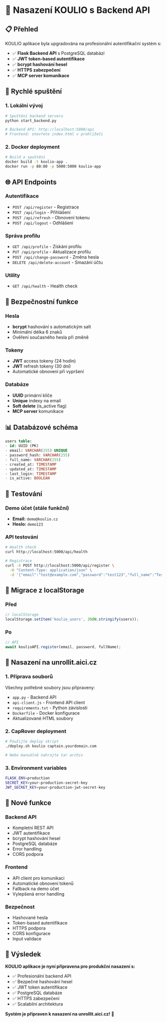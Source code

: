 # 🚀 Nasazení KOULIO s Backend API

## 📋 Přehled

KOULIO aplikace byla upgradována na profesionální autentifikační systém s:

- ✅ **Flask Backend API** s PostgreSQL databází
- ✅ **JWT token-based autentifikace**
- ✅ **bcrypt hashování hesel**
- ✅ **HTTPS zabezpečení**
- ✅ **MCP server komunikace**

## 🔧 Rychlé spuštění

### 1. Lokální vývoj
```bash
# Spuštění backend serveru
python start_backend.py

# Backend API: http://localhost:5000/api
# Frontend: otevřete index.html v prohlížeči
```

### 2. Docker deployment
```bash
# Build a spuštění
docker build -t koulio-app .
docker run -p 80:80 -p 5000:5000 koulio-app
```

## 🌐 API Endpoints

### Autentifikace
- `POST /api/register` - Registrace
- `POST /api/login` - Přihlášení
- `POST /api/refresh` - Obnovení tokenu
- `POST /api/logout` - Odhlášení

### Správa profilu
- `GET /api/profile` - Získání profilu
- `PUT /api/profile` - Aktualizace profilu
- `POST /api/change-password` - Změna hesla
- `DELETE /api/delete-account` - Smazání účtu

### Utility
- `GET /api/health` - Health check

## 🔐 Bezpečnostní funkce

### Hesla
- **bcrypt** hashování s automatickým salt
- Minimální délka 6 znaků
- Ověření současného hesla při změně

### Tokeny
- **JWT** access tokeny (24 hodin)
- **JWT** refresh tokeny (30 dní)
- Automatické obnovení při vypršení

### Databáze
- **UUID** primární klíče
- **Unique** indexy na email
- **Soft delete** (is_active flag)
- **MCP server** komunikace

## 📊 Databázové schéma

```sql
users table:
- id: UUID (PK)
- email: VARCHAR(255) UNIQUE
- password_hash: VARCHAR(255)
- full_name: VARCHAR(255)
- created_at: TIMESTAMP
- updated_at: TIMESTAMP
- last_login: TIMESTAMP
- is_active: BOOLEAN
```

## 🧪 Testování

### Demo účet (stále funkční)
- **Email:** `demo@koulio.cz`
- **Heslo:** `demo123`

### API testování
```bash
# Health check
curl http://localhost:5000/api/health

# Registrace
curl -X POST http://localhost:5000/api/register \
  -H "Content-Type: application/json" \
  -d '{"email":"test@example.com","password":"test123","full_name":"Test User"}'
```

## 🔄 Migrace z localStorage

### Před
```javascript
// localStorage
localStorage.setItem('koulio_users', JSON.stringify(users));
```

### Po
```javascript
// API
await koulioAPI.register(email, password, fullName);
```

## 🚀 Nasazení na unrollit.aici.cz

### 1. Příprava souborů
Všechny potřebné soubory jsou připraveny:
- `app.py` - Backend API
- `api-client.js` - Frontend API client
- `requirements.txt` - Python závislosti
- `Dockerfile` - Docker konfigurace
- Aktualizované HTML soubory

### 2. CapRover deployment
```bash
# Použijte deploy skript
./deploy.sh koulio captain.yourdomain.com

# Nebo manuálně nahrajte tar archiv
```

### 3. Environment variables
```bash
FLASK_ENV=production
SECRET_KEY=your-production-secret-key
JWT_SECRET_KEY=your-production-jwt-secret-key
```

## 📝 Nové funkce

### Backend API
- Kompletní REST API
- JWT autentifikace
- bcrypt hashování hesel
- PostgreSQL databáze
- Error handling
- CORS podpora

### Frontend
- API client pro komunikaci
- Automatické obnovení tokenů
- Fallback na demo účet
- Vylepšená error handling

### Bezpečnost
- Hashované hesla
- Token-based autentifikace
- HTTPS podpora
- CORS konfigurace
- Input validace

## 🎯 Výsledek

**KOULIO aplikace je nyní připravena pro produkční nasazení s:**

- ✅ Profesionální backend API
- ✅ Bezpečné hashování hesel
- ✅ JWT token autentifikace
- ✅ PostgreSQL databáze
- ✅ HTTPS zabezpečení
- ✅ Scalabilní architektura

**Systém je připraven k nasazení na unrollit.aici.cz!** 🚀

